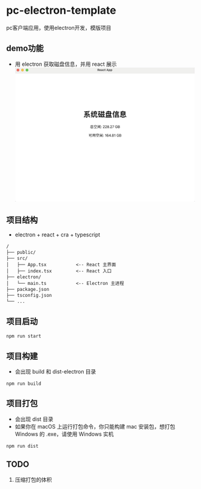 # pc-electron-template
pc客户端应用，使用electron开发，模版项目

## demo功能
- 用 electron 获取磁盘信息，并用 react 展示
![Image text](https://github.com/coderzzy/pc-electron-template/blob/main/promotional_assets/screenshot.jpg)

## 项目结构
- electron + react + cra + typescript

```
/
├── public/
├── src/
│   ├── App.tsx           <-- React 主界面
│   ├── index.tsx         <-- React 入口
├── electron/
│   └── main.ts           <-- Electron 主进程
├── package.json
├── tsconfig.json
└── ...
```

## 项目启动
```
npm run start
```

## 项目构建
- 会出现 build 和 dist-electron 目录
```
npm run build
```

## 项目打包
- 会出现 dist 目录
- 如果你在 macOS 上运行打包命令，你只能构建 mac 安装包，想打包 Windows 的 .exe，请使用 Windows 实机
```
npm run dist
```

## TODO
1. 压缩打包的体积